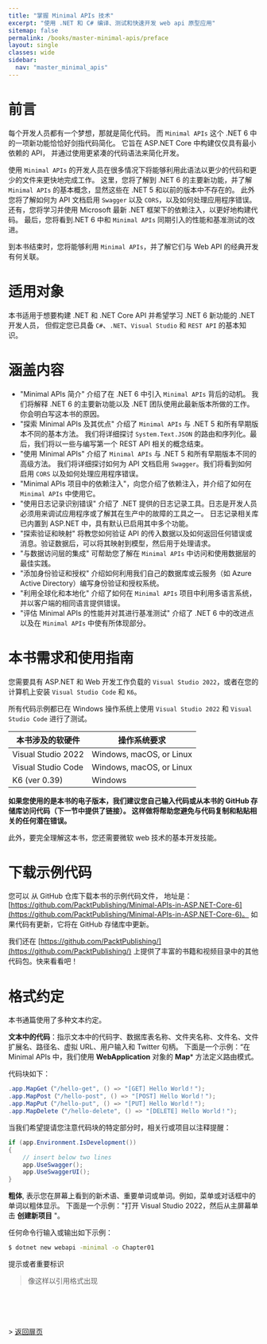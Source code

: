 ```yaml
---
title: "掌握 Minimal APIs 技术"
excerpt: "使用 .NET 和 C# 编译、测试和快速开发 web api 原型应用"
sitemap: false
permalink: /books/master-minimal-apis/preface
layout: single
classes: wide
sidebar:
  nav: "master_minimal_apis"
---
```


# 前言

每个开发人员都有一个梦想，那就是简化代码。 而 `Minimal APIs` 这个 .NET 6 中的一项新功能恰恰好剑指代码简化。
它旨在 ASP.NET Core 中构建仅仅具有最小依赖的 API， 并通过使用更紧凑的代码语法来简化开发。

使用 `Minimal APIs` 的开发人员在很多情况下将能够利用此语法以更少的代码和更少的文件来更快地完成工作。 
这里，您将了解到 .NET 6 的主要新功能，并了解 `Minimal APIs` 的基本概念，显然这些在 .NET 5 和以前的版本中不存在的。
此外您将了解如何为 API 文档启用 `Swagger` 以及 `CORS`，以及如何处理应用程序错误。 
还有，您将学习并使用 Microsoft 最新 .NET 框架下的依赖注入，以更好地构建代码。 
最后，您将看到.NET 6 中和 `Minimal APIs` 同期引入的性能和基准测试的改进。

到本书结束时，您将能够利用 `Minimal APIs`，并了解它们与 Web API 的经典开发有何关联。

# 适用对象

本书适用于想要构建 .NET 和 .NET Core API 并希望学习 .NET 6 新功能的 .NET 开发人员，
但假定您已具备 `C#`、`.NET`、`Visual Studio` 和 `REST API` 的基本知识。

# 涵盖内容

- "Minimal APIs 简介" 介绍了在 .NET 6 中引入 `Minimal APIs` 背后的动机。
我们将解释 .NET 6 的主要新功能以及 .NET 团队使用此最新版本所做的工作。你会明白写这本书的原因。 
- "探索 Minimal APIs 及其优点" 介绍了 `Minimal APIs` 与 .NET 5 和所有早期版本不同的基本方法。
我们将详细探讨 `System.Text.JSON` 的路由和序列化。最后，我们将以一些与编写第一个 REST API 相关的概念结束。 
- "使用 Minimal APIs" 介绍了 `Minimal APIs` 与 .NET 5 和所有早期版本不同的高级方法。
我们将详细探讨如何为 API 文档启用 `Swagger`。我们将看到如何启用 `CORS` 以及如何处理应用程序错误。 
- "Minimal APIs 项目中的依赖注入"，向您介绍了依赖注入，并介绍了如何在 `Minimal APIs` 中使用它。 
- "使用日志记录识别错误" 介绍了 .NET 提供的日志记录工具。日志是开发人员必须用来调试应用程序或了解其在生产中的故障的工具之一。
日志记录相关库已内置到 ASP.NET 中，具有默认已启用其中多个功能。 
- "探索验证和映射" 将教您如何验证 API 的传入数据以及如何返回任何错误或消息。验证数据后，可以将其映射到模型，然后用于处理请求。 
- "与数据访问层的集成" 可帮助您了解在 `Minimal APIs` 中访问和使用数据层的最佳实践。 
- "添加身份验证和授权" 介绍如何利用我们自己的数据库或云服务（如 Azure Active Directory）编写身份验证和授权系统。 
- "利用全球化和本地化" 介绍了如何在 `Minimal APIs` 项目中利用多语言系统，并以客户端的相同语言提供错误。 
- "评估 Minimal APIs 的性能并对其进行基准测试" 介绍了 .NET 6 中的改进点以及在 `Minimal APIs` 中使有所体现部分。


# 本书需求和使用指南

您需要具有 ASP.NET 和 Web 开发工作负载的 `Visual Studio 2022`，或者在您的计算机上安装 `Visual Studio Code` 和 `K6`。

所有代码示例都已在 Windows 操作系统上使用 `Visual Studio 2022` 和 `Visual Studio Code` 进行了测试。

| 本书涉及的软硬件           | 操作系统要求                   |
|--------------------|--------------------------|
| Visual Studio 2022 | Windows, macOS, or Linux |
| Visual Studio Code | Windows, macOS, or Linux |
| K6 (ver 0.39)      | Windows                  |


**如果您使用的是本书的电子版本，我们建议您自己输入代码或从本书的 GitHub 存储库访问代码（下一节中提供了链接）。
这样做将帮助您避免与代码复制和粘贴相关的任何潜在错误。**

此外，要完全理解这本书，您还需要微软 web 技术的基本开发技能。


# 下载示例代码

您可以 从 GitHub 仓库下载本书的示例代码文件， 地址是：
[https://github.com/PacktPublishing/Minimal-APIs-in-ASP.NET-Core-6](https://github.com/PacktPublishing/Minimal-APIs-in-ASP.NET-Core-6)。
如果代码有更新，它将在 GitHub 存储库中更新。

我们还在 [https://github.com/PacktPublishing/](https://github.com/PacktPublishing/) 上提供了丰富的书籍和视频目录中的其他代码包。快来看看吧！

# 格式约定

本书通篇使用了多种文本约定。


**文本中的代码**：指示文本中的代码字、数据库表名称、文件夹名称、文件名、文件扩展名、路径名、虚拟 URL、用户输入和 Twitter 句柄。
下面是一个示例：“在 Minimal APIs 中，我们使用 **WebApplication** 对象的 **Map*** 方法定义路由模式。

代码块如下：

```csharp
.app.MapGet（"/hello-get", () => "[GET] Hello World！");
.app.MapPost（"/hello-post", () => "[POST] Hello World！");
.app.MapPut（"/hello-put", () => "[PUT] Hello World！");
.app.MapDelete（"/hello-delete", () => "[DELETE] Hello World！");
```

当我们希望提请您注意代码块的特定部分时，相关行或项目以注释提醒：

```csharp
if (app.Environment.IsDevelopment())
{
    // insert below two lines
    app.UseSwagger();
    app.UseSwaggerUI();
}
```

**粗体**, 表示您在屏幕上看到的新术语、重要单词或单词。例如，菜单或对话框中的单词以粗体显示。
下面是一个示例："打开 Visual Studio 2022，然后从主屏幕单击 **创建新项目** "。

任何命令行输入或输出如下示例：
```bash
$ dotnet new webapi -minimal -o Chapter01
```

提示或者重要标识

> 像这样以引用格式出现


<br/><br/><br/><br/>
&gt;  [返回扉页](/books/master-minimal-apis)
